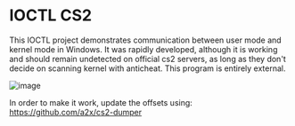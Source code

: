 # IOCTL CS2
 
This IOCTL project demonstrates communication between user mode and kernel mode in Windows.
It was rapidly developed, although it is working and should remain undetected on official cs2 servers, as long as they don't decide on scanning kernel with anticheat.
This program is entirely external.

![image](https://github.com/user-attachments/assets/db6c384d-bf8a-4172-9881-e5948ac4cb43)

In order to make it work, update the offsets using: https://github.com/a2x/cs2-dumper
